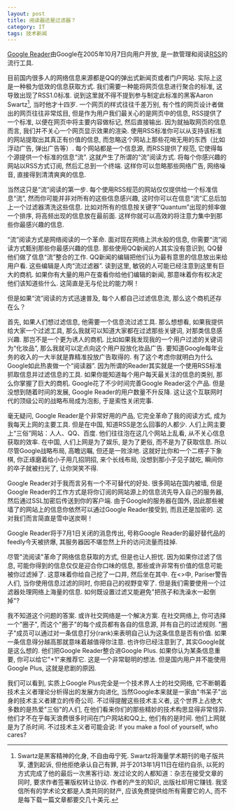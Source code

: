 ```yaml
---
layout: post
title: 阅读器还是过滤器？
category: IT
tags: 技术新闻
---
```

[Google Reader](http://zh.wikipedia.org/wiki/Google%E9%98%85%E8%AF%BB%E5%99%A8)由Google在2005年10月7日向用户开放, 是一款管理和阅读[RSS](http://zh.wikipedia.org/wiki/RSS)的流行工具. 

目前国内很多人的网络信息来源都是QQ的弹出式新闻页或者门户网站. 实际上这是一种极为低效的信息获取方式. 我们需要一种能将网页信息进行聚合的标准, 这导致出现了RSS1.0标准. 说到这里就不得不提到参与制定此标准的黑客Aaron Swartz[^1], 当时他才十四岁. 一个网页的样式往往千差万别, 有个性的网页设计者做出的网页往往非常炫目, 但是作为用户我们最关心的是网页中的信息, RSS提供了一个标准, 以便在网页中将主要内容做标记, 然后直接输出. 因为就抽取网页的信息而言, 我们并不关心一个网页显示效果的渲染. 使用RSS标准你可以从支持该标准的网站提取出其真正有价值的信息, 而忽略这个网站上那些花哨无用的东西（比如浮动广告, 弹出广告等）. 每个网站都是一个信息源, 而RSS提供了规范, 它使得每个源提供一个标准的信息“流”. 这就产生了所谓的“流”阅读方式. 将每个你感兴趣的网站以RSS方式订阅, 然后汇总到一个终端. 这样你可以忽略那些网络广告, 网络噪音, 直接得到清清爽爽的信息. 

当然这只是“流”阅读的第一步. 每个使用RSS规范的网站仅仅提供给一个标准信息“流”, 然而你可能并非对所有的这些信息感兴趣, 这时你可以在信息“流”汇总后加上一个过滤器清洗这些信息. 比如对所有的信息按关键字“Quantum”出现的频率做一个排序, 将高频出现的信息放在最前面. 这样你就可以高效的将注意力集中到那些你最感兴趣的信息. 

“流”阅读方式是网络阅读的一个革命. 面对现在网络上洪水般的信息, 你需要“流”阅读方式甄别那些你最感兴趣的信息. 那些使用QQ新闻的人其实没有意识到, QQ替他们做了信息“流”整合的工作. QQ新闻的编辑把他们认为最有意思的信息放出来给用户看. 这些编辑是人肉“流过滤器”. 读到这里, 敏锐的人可能已经注意到这里有巨大的商机. 如果你有大量的用户在查看你给他们编辑的新闻, 那意味着你有权决定他们该知道些什么. 这简直是无与伦比的能力啊！

但是如果“流”阅读的方式迅速普及, 每个人都自己过滤信息流, 那么这个商机还存在么？

首先, 如果人们想过滤信息, 他需要一个信息流过滤工具. 那么想想看, 如果我提供给大家一个过滤工具, 那么我就可以知道大家都在过滤那些关键词, 对那类信息感兴趣. 那岂不是一个更为诱人的商机. 比如如果我发现我的一个用户过滤的关键词为“化妆品”, 那么我就可以定点向这个用户投放化妆品广告. 要知道Google每年业务的收入的一大半就是靠精准投放广告取得的. 有了这个考虑你就明白为什么Google如此热衷做一个“阅读器”. 因为所谓的Reader其实就是一个使用RSS标准抓取信息并过滤信息的工具. 如果你能知道每个用户每天最关注的信息的类别, 那么你掌握了巨大的商机. Google花了不少时间完善Google Reader这个产品. 但是没想到随着时间的发展, Google Reader的用户数量不升反降. 这让这个互联网时代的顶级公司的战略布局成为泡影, 于是索性关闭完事. 

毫无疑问, Google Reader是个非常好用的产品, 它完全革命了我的阅读方式, 成为我每天上网的主要工具. 但是在中国, 知道RSS是怎么回事的人都少. 人们上网主要上“三俗”网站：人人、QQ、百度. 他们往往泡在这几个网站上乱看, 从不关心信息获取的效率. 在中国, 人们上网是为了娱乐, 是为了更俗, 而不是为了获取信息. 所以尽管Google战略布局, 高瞻远瞩, 但还是一败涂地. 这就好比你和一个二楞子下象棋, 你正琢磨着给小子用几招阴招, 来个长线布局, 没想到那小子见子就吃, 瞬间你的卒子就被扫光了, 让你哭笑不得. 

Google Reader对于我而言另有一个不可替代的好处. 很多网站在国内被墙, 但是Google Reader的工作方式是将你订阅的网站源上的信息流先导入自己的服务器, 然后通过SSL加密后传送到你的客户端. 由于Google的服务器在国外, 因此那些被墙了的网站上的信息你依然可以通过Google Reader接受到, 而且还是加密的. 这对我们而言简直是雪中送炭啊！

Google Reader将于7月1日关闭的消息传出, 号称Google Reader的最好替代品的feedly今天被挤爆, 其服务器因不堪忽然上升的访问流量而挂掉.

尽管"流阅读"革命了网络信息获取的方式, 但是也让人担忧. 因为如果你过滤了信息, 可能你得到的信息仅仅是迎合你口味的信息, 那些或许非常有价值的信息可能被你过滤掉了. 这意味着你给自己挖了一口井, 然后坐在其中. 在<<The Filter Bubble>>中, Pariser警告人们, 当你使用信息过滤的同时, 你把自己的视野变窄了. 但是我们需要使用一个过滤器处理网络上海量的信息. 如何既设置过滤又能避免"把孩子和洗澡水一起倒掉"?

我不知道这个问题的答案. 或许社交网络是一个解决方案. 在社交网络上, 你可选择一个"圈子", 而这个"圈子"的每个成员都有各自的信息源, 并有自己的过滤规则. "圈子"成员可以通过对一条信息打分(rank)来表明自己认为这条信息是否有价值. 如果一条信息得分越高那就意味着越值得你注意. 也许你已经注意到了, 其实Google就是这么想的. 他们把Google Reader整合进Google Plus. 如果你认为某条信息重要, 你可以给它"+1"来推荐它. 这是一个非常聪明的想法. 但是国内用户并不能使用Google Plus, 这就是悲剧的原因.

我们可以看到, 实质上Google Plus完全是一个技术界人士的社交网络, 它不断朝着技术主义者理论分析得出的发展方向进化, 当然Google本来就是一家由"书呆子"出身的技术主义者建立的传奇公司. 不过得提醒这些技术主义者, 这个世界上占绝大多数的是热爱"三俗"的人们, 在他们看来你们的那些精妙的技术构思显得非常怪异. 他们才不在乎每天浪费很多时间在门户网站和QQ上, 他们有的是时间. 他们上网就是为了杀时间. 不过技术主义者可能会说: If you make a fool of yourself, who cares?

[^1]: Swartz是黑客精神的化身, 不自由毋宁死. Swartz将海量学术期刊的电子版共享, 遭到起诉, 但他拒绝承认自己有罪, 并于2013年1月11日在纽约自杀, 以死的方式完成了他的最后一次黑客行动. 发过论文的人都知道：杂志在接受文章的同时, 要求作者签署版权转让协议. 作者的产生的知识, 出版社却用它赚钱. 我坚信所有的学术论文都是人类共同的财产, 应该免费提供给所有需要它的人, 而不是每下载一篇文章都要交几十美元. 
